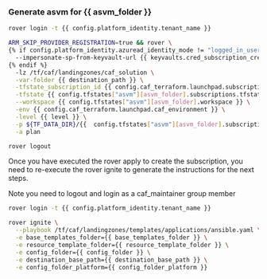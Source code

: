 
### Generate asvm for {{ asvm_folder }}

```bash
rover login -t {{ config.platform_identity.tenant_name }}

ARM_SKIP_PROVIDER_REGISTRATION=true && rover \
{% if config.platform_identity.azuread_identity_mode != "logged_in_user" %}
  --impersonate-sp-from-keyvault-url {{ keyvaults.cred_subscription_creation_landingzones.vault_uri }} \
{% endif %}
  -lz /tf/caf/landingzones/caf_solution \
  -var-folder {{ destination_path }} \
  -tfstate_subscription_id {{ config.caf_terraform.launchpad.subscription_id }} \
  -tfstate {{ config.tfstates["asvm"][asvm_folder].subscriptions.tfstate }} \
  --workspace {{ config.tfstates["asvm"][asvm_folder].workspace }} \
  -env {{ config.caf_terraform.launchpad.caf_environment }} \
  -level {{ level }} \
  -p ${TF_DATA_DIR}/{{  config.tfstates["asvm"][asvm_folder].subscriptions.tfstate }}.tfplan \
  -a plan

rover logout

```
Once you have executed the rover apply to create the subscription, you need to re-execute the rover ignite to generate the instructions for the next steps.

Note you need to logout and login as a caf_maintainer group member

```bash
rover login -t {{ config.platform_identity.tenant_name }}

rover ignite \
  --playbook /tf/caf/landingzones/templates/applications/ansible.yaml \
  -e base_templates_folder={{ base_templates_folder }} \
  -e resource_template_folder={{ resource_template_folder }} \
  -e config_folder={{ config_folder }} \
  -e destination_base_path={{ destination_base_path }} \
  -e config_folder_platform={{ config_folder_platform }}

```

